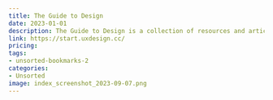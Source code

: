 ```yaml
---
title: The Guide to Design
date: 2023-01-01
description: The Guide to Design is a collection of resources and articles for UX designers, including design tutorials, best practices, and case studies.
link: https://start.uxdesign.cc/
pricing: 
tags: 
- unsorted-bookmarks-2 
categories: 
- Unsorted 
image: index_screenshot_2023-09-07.png
---
```

